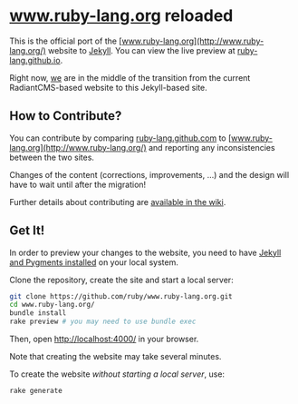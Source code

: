 www.ruby-lang.org reloaded
==========================

This is the official port of the
[www.ruby-lang.org](http://www.ruby-lang.org/) website to
[Jekyll](http://www.jekyllrb.com/). You can view the live preview
at [ruby-lang.github.io](http://ruby-lang.github.io/).

Right now, [we](https://github.com/ruby/www.ruby-lang.org/wiki/Team) are in the middle of the transition from the
current RadiantCMS-based website to this Jekyll-based site.

## How to Contribute?

You can contribute by comparing
[ruby-lang.github.com](http://ruby-lang.github.com/)
to [www.ruby-lang.org](http://www.ruby-lang.org/)
and reporting any inconsistencies between the two sites.

Changes of the content (corrections, improvements, …) and the design
will have to wait until after the migration!

Further details about contributing are [available in the wiki](https://github.com/ruby/www.ruby-lang.org/wiki).

## Get It!

In order to preview your changes to the website, you need to have
[Jekyll and Pygments installed](https://github.com/mojombo/jekyll/wiki/install)
on your local system.

Clone the repository, create the site and start a local server:

``` bash
git clone https://github.com/ruby/www.ruby-lang.org.git
cd www.ruby-lang.org/
bundle install
rake preview # you may need to use bundle exec
```

Then, open [http://localhost:4000/](http://localhost:4000/) in your browser.

Note that creating the website may take several minutes.

To create the website *without starting a local server*, use:

```
rake generate
```
